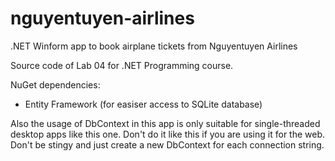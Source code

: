 # nguyentuyen-airlines
.NET Winform app to book airplane tickets from Nguyentuyen Airlines

Source code of Lab 04 for .NET Programming course.

NuGet dependencies:
+ Entity Framework (for easiser access to SQLite database)

Also the usage of DbContext in this app is only suitable for single-threaded desktop apps like this one. 
Don't do it like this if you are using it for the web. Don't be stingy and just create a new DbContext for each connection string.
